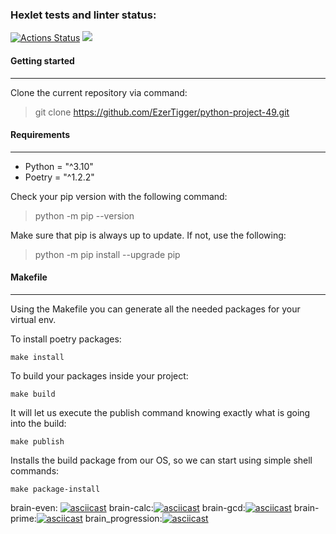 ### Hexlet tests and linter status:
[![Actions Status](https://github.com/EzerTigger/python-project-49/workflows/hexlet-check/badge.svg)](https://github.com/EzerTigger/python-project-49/actions)
<a href="https://codeclimate.com/github/EzerTigger/python-project-49/maintainability"><img src="https://api.codeclimate.com/v1/badges/55d0d7735efd70b4600d/maintainability" /></a>


#### Getting started
***
Clone the current repository via command:
>git clone https://github.com/EzerTigger/python-project-49.git 

#### Requirements
***
- Python = "^3.10"
- Poetry = "^1.2.2"

Check your pip version with the following command:
>python -m pip --version

Make sure that pip is always up to update. If not, use the following:
>python -m pip install --upgrade pip

#### Makefile
***
Using the Makefile you can generate all the needed packages for your virtual env.

To install poetry packages:
~~~
make install
~~~ 
To build your packages inside your project:
~~~
make build
~~~
It will let us execute the publish command knowing exactly what is going into the build:
~~~
make publish
~~~
Installs the build package from our OS, so we can start using simple shell commands:
~~~
make package-install
~~~


brain-even: [![asciicast](https://asciinema.org/a/534033.svg)](https://asciinema.org/a/534033)
brain-calc:[![asciicast](https://asciinema.org/a/535529.svg)](https://asciinema.org/a/535529)
brain-gcd:[![asciicast](https://asciinema.org/a/535548.svg)](https://asciinema.org/a/535548)
brain-prime:[![asciicast](https://asciinema.org/a/535624.svg)](https://asciinema.org/a/535624)
brain_progression:[![asciicast](https://asciinema.org/a/535592.svg)](https://asciinema.org/a/535592)

